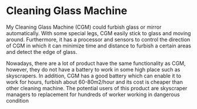 Cleaning Glass Machine
=============
My Cleaning Glass Machine (CGM) could furbish glass or mirror automatically. 
With some special legs, CGM easily stick to glass and moving around. Furthermore, it 
has a processor and sensors to control the direction of CGM in which it can minimize 
time and distance to furbish a certain areas and detect the edge of glass.

Nowadays, there are a lot of product have the same functionality as CGM, 
however, they do not have a battery to work in some high place such as skyscrapers. In 
addition, CGM has a good battery which can enable it to work for hours, furbish about 
60-80m2/hour and its cost is cheaper than other cleaning machine. The potential users of
this product are skyscraper managers to replacement for hundreds of worker working in 
dangerous condition